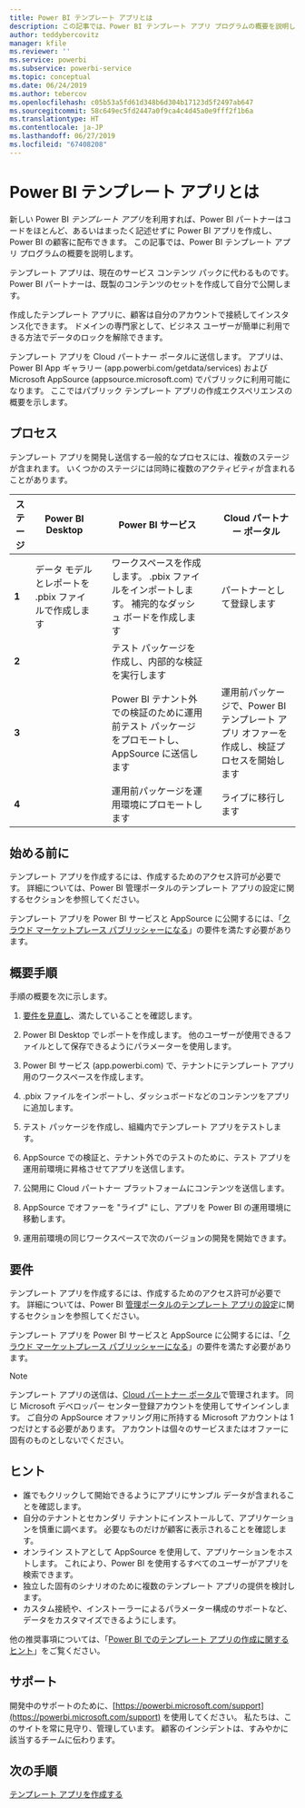 ```yaml
---
title: Power BI テンプレート アプリとは
description: この記事では、Power BI テンプレート アプリ プログラムの概要を説明します。 ほとんどまたはまったくコーディングしないで Power BI アプリを作成し、Power BI ユーザーに展開する方法を説明します。
author: teddybercovitz
manager: kfile
ms.reviewer: ''
ms.service: powerbi
ms.subservice: powerbi-service
ms.topic: conceptual
ms.date: 06/24/2019
ms.author: tebercov
ms.openlocfilehash: c05b53a5fd61d348b6d304b17123d5f2497ab647
ms.sourcegitcommit: 58c649ec5fd2447a0f9ca4c4d45a0e9fff2f1b6a
ms.translationtype: HT
ms.contentlocale: ja-JP
ms.lasthandoff: 06/27/2019
ms.locfileid: "67408208"
---
```

# <a name="what-are-power-bi-template-apps"></a>Power BI テンプレート アプリとは

新しい Power BI *テンプレート アプリ*を利用すれば、Power BI パートナーはコードをほとんど、あるいはまったく記述せずに Power BI アプリを作成し、Power BI の顧客に配布できます。  この記事では、Power BI テンプレート アプリ プログラムの概要を説明します。

テンプレート アプリは、現在のサービス コンテンツ パックに代わるものです。 Power BI パートナーは、既製のコンテンツのセットを作成して自分で公開します。  

作成したテンプレート アプリに、顧客は自分のアカウントで接続してインスタンス化できます。 ドメインの専門家として、ビジネス ユーザーが簡単に利用できる方法でデータのロックを解除できます。  

テンプレート アプリを Cloud パートナー ポータルに送信します。 アプリは、Power BI App ギャラリー (app.powerbi.com/getdata/services) および Microsoft AppSource (appsource.microsoft.com) でパブリックに利用可能になります。 ここではパブリック テンプレート アプリの作成エクスペリエンスの概要を示します。  

## <a name="process"></a>プロセス
テンプレート アプリを開発し送信する一般的なプロセスには、複数のステージが含まれます。 いくつかのステージには同時に複数のアクティビティが含まれることがあります。


| ステージ | Power BI Desktop |  |Power BI サービス  |  |Cloud パートナー ポータル  |
|---|--------|--|---------|---------|---------|
| **1** | データ モデルとレポートを .pbix ファイルで作成します |  | ワークスペースを作成します。 .pbix ファイルをインポートします。 補完的なダッシュ ボードを作成します  |  | パートナーとして登録します |
| **2** |  |  | テスト パッケージを作成し、内部的な検証を実行します        |  | |
| **3** | |  | Power BI テナント外での検証のために運用前テスト パッケージをプロモートし、AppSource に送信します  |  | 運用前パッケージで、Power BI テンプレート アプリ オファーを作成し、検証プロセスを開始します |
| **4** | |  | 運用前パッケージを運用環境にプロモートします |  | ライブに移行します |

## <a name="before-you-begin"></a>始める前に

テンプレート アプリを作成するには、作成するためのアクセス許可が必要です。 詳細については、Power BI 管理ポータルのテンプレート アプリの設定に関するセクションを参照してください。 

テンプレート アプリを Power BI サービスと AppSource に公開するには、「[クラウド マーケットプレース パブリッシャーになる](https://docs.microsoft.com/azure/marketplace/become-publisher)」の要件を満たす必要があります。
 
## <a name="high-level-steps"></a>概要手順

手順の概要を次に示します。 

1. [要件を見直し](#requirements)、満たしていることを確認します。 

1. Power BI Desktop でレポートを作成します。 他のユーザーが使用できるファイルとして保存できるようにパラメーターを使用します。 

1. Power BI サービス (app.powerbi.com) で、テナントにテンプレート アプリ用のワークスペースを作成します。 

1. .pbix ファイルをインポートし、ダッシュボードなどのコンテンツをアプリに追加します。 

1. テスト パッケージを作成し、組織内でテンプレート アプリをテストします。 

1. AppSource での検証と、テナント外でのテストのために、テスト アプリを運用前環境に昇格させてアプリを送信します。 

1. 公開用に Cloud パートナー プラットフォームにコンテンツを送信します。 

1. AppSource でオファーを "ライブ" にし、アプリを Power BI の運用環境に移動します。
2. 運用前環境の同じワークスペースで次のバージョンの開発を開始できます。 

## <a name="requirements"></a>要件

テンプレート アプリを作成するには、作成するためのアクセス許可が必要です。 詳細については、Power BI [管理ポータルのテンプレート アプリの設定](service-admin-portal.md#template-apps-settings)に関するセクションを参照してください。 

テンプレート アプリを Power BI サービスと AppSource に公開するには、「[クラウド マーケットプレース パブリッシャーになる](https://docs.microsoft.com/azure/marketplace/become-publisher)」の要件を満たす必要があります。
 > [!NOTE] 
 > テンプレート アプリの送信は、[Cloud パートナー ポータル](https://cloudpartner.azure.com)で管理されます。 同じ Microsoft デベロッパー センター登録アカウントを使用してサインインします。 ご自分の AppSource オファリング用に所持する Microsoft アカウントは 1 つだけとする必要があります。 アカウントは個々のサービスまたはオファーに固有のものとしないでください。

## <a name="tips"></a>ヒント 

- 誰でもクリックして開始できるようにアプリにサンプル データが含まれることを確認します。 
- 自分のテナントとセカンダリ テナントにインストールして、アプリケーションを慎重に調べます。 必要なものだけが顧客に表示されることを確認します。 
- オンライン ストアとして AppSource を使用して、アプリケーションをホストします。 これにより、Power BI を使用するすべてのユーザーがアプリを検索できます。 
- 独立した固有のシナリオのために複数のテンプレート アプリの提供を検討します。 
- カスタム接続や、インストーラーによるパラメーター構成のサポートなど、データをカスタマイズできるようにします。

他の推奨事項については、「[Power BI でのテンプレート アプリの作成に関するヒント](service-template-apps-tips.md)」をご覧ください。

## <a name="support"></a>サポート
開発中のサポートのために、[https://powerbi.microsoft.com/support](https://powerbi.microsoft.com/support) を使用してください。 私たちは、このサイトを常に見守り、管理しています。 顧客のインシデントは、すみやかに該当するチームに伝わります。

## <a name="next-steps"></a>次の手順

[テンプレート アプリを作成する](service-template-apps-create.md)

